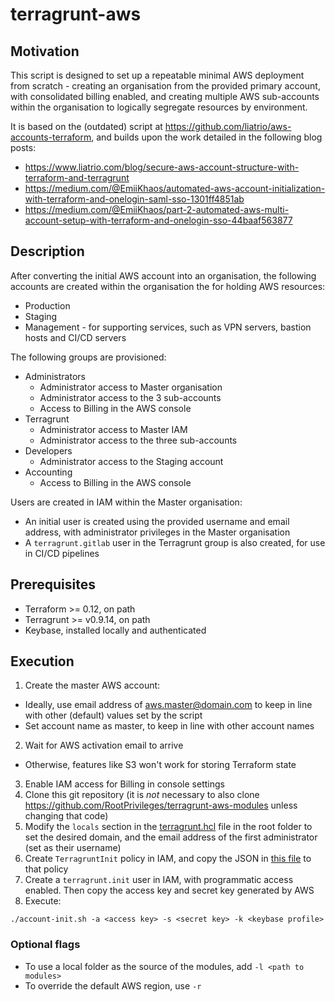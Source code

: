 # terragrunt-aws

## Motivation

This script is designed to set up a repeatable minimal AWS deployment from scratch - creating an organisation from the provided primary account, with consolidated billing enabled, and creating multiple AWS sub-accounts within the organisation to logically segregate resources by environment.

It is based on the (outdated) script at https://github.com/liatrio/aws-accounts-terraform, and builds upon the work detailed in the following blog posts:

- https://www.liatrio.com/blog/secure-aws-account-structure-with-terraform-and-terragrunt
- https://medium.com/@EmiiKhaos/automated-aws-account-initialization-with-terraform-and-onelogin-saml-sso-1301ff4851ab
- https://medium.com/@EmiiKhaos/part-2-automated-aws-multi-account-setup-with-terraform-and-onelogin-sso-44baaf563877

## Description

After converting the initial AWS account into an organisation, the following accounts are created within the organisation the for holding AWS resources:

- Production
- Staging
- Management - for supporting services, such as VPN servers, bastion hosts and CI/CD servers

The following groups are provisioned:

- Administrators
  - Administrator access to Master organisation
  - Administrator access to the 3 sub-accounts
  - Access to Billing in the AWS console
- Terragrunt
  - Administrator access to Master IAM
  - Administrator access to the three sub-accounts
- Developers
  - Administrator access to the Staging account
- Accounting
  - Access to Billing in the AWS console

Users are created in IAM within the Master organisation:

- An initial user is created using the provided username and email address, with administrator privileges in the Master organisation
- A `terragrunt.gitlab` user in the Terragrunt group is also created, for use in CI/CD pipelines

## Prerequisites

- Terraform >= 0.12, on path
- Terragrunt >= v0.9.14, on path
- Keybase, installed locally and authenticated

## Execution

1. Create the master AWS account:

- Ideally, use email address of aws.master@domain.com to keep in line with other (default) values set by the script
- Set account name as master, to keep in line with other account names

2. Wait for AWS activation email to arrive

- Otherwise, features like S3 won't work for storing Terraform state

3. Enable IAM access for Billing in console settings
4. Clone this git repository (it is _not_ necessary to also clone https://github.com/RootPrivileges/terragrunt-aws-modules unless changing that code)
5. Modify the `locals` section in the [terragrunt.hcl](terragrunt.hcl) file in the root folder to set the desired domain, and the email address of the first administrator (set as their username)
6. Create `TerragruntInit` policy in IAM, and copy the JSON in [this file](TerragruntInit-IAM-Policy.txt) to that policy
7. Create a `terragrunt.init` user in IAM, with programmatic access enabled. Then copy the access key and secret key generated by AWS
8. Execute:

```
./account-init.sh -a <access key> -s <secret key> -k <keybase profile>
```

### Optional flags

- To use a local folder as the source of the modules, add `-l <path to modules>`
- To override the default AWS region, use `-r`
